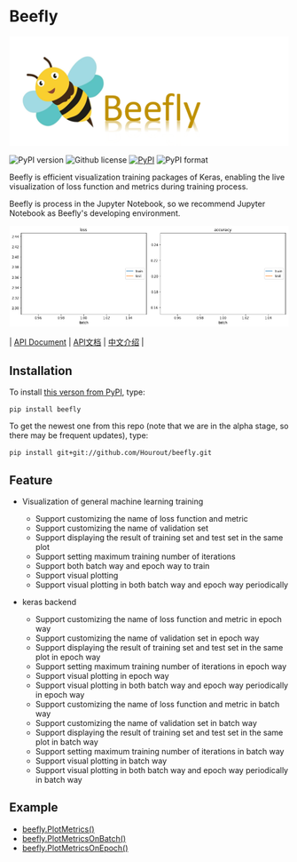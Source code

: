 # Beefly

![](https://github.com/Hourout/beefly/blob/master/image/1542382970(1).png)

![PyPI version](https://img.shields.io/pypi/pyversions/tensorview.svg)
![Github license](https://img.shields.io/github/license/Hourout/beefly.svg)
[![PyPI](https://img.shields.io/pypi/v/beefly.svg)](https://pypi.python.org/pypi/beefly)
![PyPI format](https://img.shields.io/pypi/format/beefly.svg)

Beefly is efficient visualization training packages of Keras, enabling the live visualization of loss function and metrics during training process.

Beefly is process in the Jupyter Notebook, so we recommend Jupyter Notebook as Beefly's developing environment.

![](https://github.com/Hourout/beefly/blob/master/image/plot_metrics000.gif)

| [API Document](https://github.com/Hourout/beefly/blob/master/document/English_API.md) | [API文档](https://github.com/Hourout/beefly/blob/master/document/Chinese_API.md) | [中文介绍](https://github.com/Hourout/beefly/blob/master/document/Chinese.md) |

## Installation

To install [this verson from PyPI](https://pypi.org/project/beefly/), type:

```
pip install beefly
```

To get the newest one from this repo (note that we are in the alpha stage, so there may be frequent updates), type:

```
pip install git+git://github.com/Hourout/beefly.git
```

## Feature
- Visualization of general machine learning training
  - Support customizing the name of loss function and metric 
  - Support customizing the name of validation set
  - Support displaying the result of training set and test set in the same plot
  - Support setting maximum training number of iterations
  - Support both batch way and epoch way to train
  - Support visual plotting
  - Support visual plotting in both batch way and epoch way periodically
  
- keras backend
  - Support customizing the name of loss function and metric in epoch way
  - Support customizing the name of validation set in epoch way
  - Support displaying the result of training set and test set in the same plot in epoch way
  - Support setting maximum training number of iterations in epoch way
  - Support visual plotting in epoch way
  - Support visual plotting in both batch way and epoch way periodically in epoch way
  - Support customizing the name of loss function and metric in batch way
  - Support customizing the name of validation set in batch way
  - Support displaying the result of training set and test set in the same plot in batch way
  - Support setting maximum training number of iterations in batch way
  - Support visual plotting in batch way
  - Support visual plotting in both batch way and epoch way periodically in batch way


## Example
- [beefly.PlotMetrics()](https://github.com/Hourout/beefly/blob/master/example/plot_metrics.ipynb)
- [beefly.PlotMetricsOnBatch()](https://github.com/Hourout/beefly/blob/master/example/PlotMetricsOnBatch.ipynb)
- [beefly.PlotMetricsOnEpoch()](https://github.com/Hourout/beefly/blob/master/example/PlotMetricsOnEpoch.ipynb)
